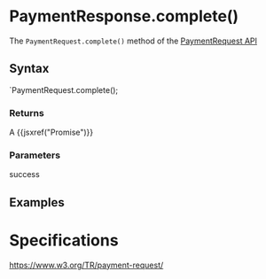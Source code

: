 # PaymentResponse.complete()

The `PaymentRequest.complete()` method of the [PaymentRequest API](PaymentRequest_API.md) 

## Syntax

`PaymentRequest.complete();

### Returns

A {{jsxref("Promise")}} 

### Parameters

<dl>
  <dt>success</dt>
  <dd></dd>
</dl>

## Examples



# Specifications

<https://www.w3.org/TR/payment-request/>
